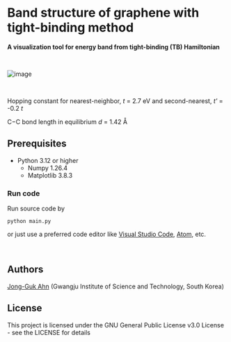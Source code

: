 # Band structure of graphene with tight-binding method
**A visualization tool for energy band from tight-binding (TB) Hamiltonian**

<br>

![image](https://github.com/Jongguk/tight-binding-graphene/assets/55820453/437b7cf5-3540-45ac-85e5-4c5f1e55e88c)

<br>

Hopping constant for nearest-neighbor, _t_ = 2.7 eV and second-nearest, _t'_ = -0.2 _t_

C−C bond length in equilibrium _d_ = 1.42 Å

## Prerequisites
* Python 3.12 or higher
  * Numpy 1.26.4
  * Matplotlib 3.8.3

### Run code
Run source code by
```
python main.py
```
or just use a preferred code editor like [Visual Studio Code](https://github.com/microsoft/vscode), [Atom](https://github.com/atom/atom), etc.

<br>

## Authors

[Jong-Guk Ahn](https://www.jgahn.com/) (Gwangju Institute of Science and Technology, South Korea)

## License

This project is licensed under the GNU General Public License v3.0 License - see the LICENSE for details
